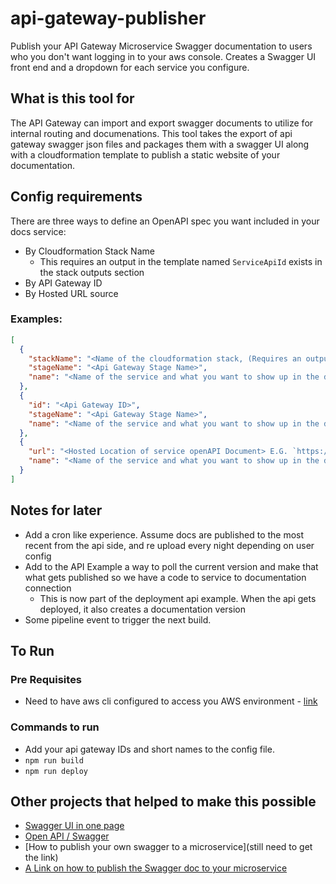# api-gateway-publisher
Publish your API Gateway Microservice Swagger documentation to users who you don't want logging in to your aws console.  Creates a Swagger UI front end and a dropdown for each service you configure.

## What is this tool for
The API Gateway can import and export swagger documents to utilize for internal routing and documenations.  This tool takes the export of api gateway swagger json files and packages them with a swagger UI along with a cloudformation template to publish a static website of your documentation.

## Config requirements
There are three ways to define an OpenAPI spec you want included in your docs service:
- By Cloudformation Stack Name
    - This requires an output in the template named `ServiceApiId` exists in the stack outputs section
- By API Gateway ID
- By Hosted URL source

### Examples:
```json
[
  {
    "stackName": "<Name of the cloudformation stack, (Requires an output in the stack of `ServiceApiId`)>",
    "stageName": "<Api Gateway Stage Name>",
    "name": "<Name of the service and what you want to show up in the dropdown>"
  },
  {
    "id": "<Api Gateway ID>",
    "stageName": "<Api Gateway Stage Name>",
    "name": "<Name of the service and what you want to show up in the dropdown>"
  },
  {
    "url": "<Hosted Location of service openAPI Document> E.G. `https://petstore.swagger.io/v2/swagger.json`",
    "name": "<Name of the service and what you want to show up in the dropdown>"
  }
]
```

## Notes for later
- Add a cron like experience.  Assume docs are published to the most recent from the api side, and re upload every night depending on user config
- Add to the API Example a way to poll the current version and make that what gets published so we have a code to service to documentation connection
    - This is now part of the deployment api example.  When the api gets deployed, it also creates a documentation version
- Some pipeline event to trigger the next build.

## To Run

### Pre Requisites
- Need to have aws cli configured to access you AWS environment - [link](https://docs.aws.amazon.com/cli/latest/userguide/cli-chap-configure.html)

### Commands to run
- Add your api gateway IDs and short names to the config file.
- `npm run build`
- `npm run deploy`

## Other projects that helped to make this possible
- [Swagger UI in one page](https://github.com/sunnyagarwal008/setup-swagger-ui-in-one-page/blob/master/swagger-ui.html)
- [Open API / Swagger](https://github.com/swagger-api/swagger-ui)
- [How to publish your own swagger to a microservice](still need to get the link)
- [A Link on how to publish the Swagger doc to your microservice](https://medium.com/@nabtechblog/integrating-swagger-with-aws-lambda-and-api-gateway-using-cloud-formation-macro-functions-7432dec50dd)
